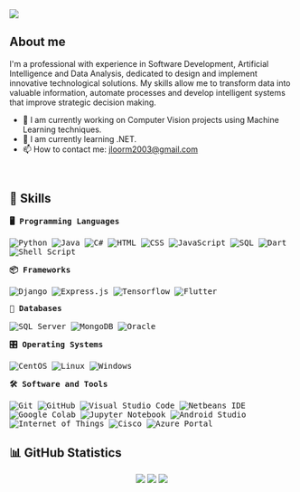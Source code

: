 <img src="https://readme-typing-svg.herokuapp.com?font=Fira+Code&weight=600&size=30&duration=1500&pause=3000&color=1FADFF&center=true&vCenter=true&width=1000&lines=Hey+there%2C+I'm+Jordy+Loor+👋"/>

## About me
I'm a professional with experience in Software Development, Artificial Intelligence and Data Analysis, dedicated to design and implement innovative technological solutions. My skills allow me to transform data into valuable information, automate processes and develop intelligent systems that improve strategic decision making.

- 🔭 I am currently working on Computer Vision projects using Machine Learning techniques.
- 🌱 I am currently learning .NET.
- 📫 How to contact me: jloorm2003@gmail.com

<br>

## 🚀 Skills
<p>
  <kbd>
    <kbd><strong>🖥️ Programming Languages</strong></kbd>
      <br><br>
      <img alt="Python" src="https://img.shields.io/badge/Python-14354C.svg?logo=python&logoColor=white">
      <img alt="Java" src="https://img.shields.io/badge/Java-007396.svg?logo=coffeescript&logoColor=white">
      <img alt="C#" src="https://custom-icon-badges.herokuapp.com/badge/C%23-68217A.svg?logo=cs2&logoColor=white">
      <img alt="HTML" src="https://img.shields.io/badge/HTML5-E34F26.svg?logo=html5&logoColor=white">
      <img alt="CSS" src="https://img.shields.io/badge/CSS3-1572B6.svg?logo=css3&logoColor=white">
      <img alt="JavaScript" src="https://img.shields.io/badge/JavaScript-F7DF1E.svg?logo=javascript&logoColor=black">
      <img alt="SQL" src="https://custom-icon-badges.herokuapp.com/badge/T--SQL-025E8C.svg?logo=database&logoColor=white">
      <img alt="Dart" src="https://img.shields.io/badge/Dart-15A6C4.svg?logo=dart&logoColor=white">
      <img alt="Shell Script" src="https://img.shields.io/badge/Shell%20Script-%23121011.svg?logo=gnu-bash&logoColor=white">
  </kbd>
</p>

<p>
  <kbd>
    <kbd><strong>📦 Frameworks</strong></kbd>
      <br><br>
      <img alt="Django" src="https://img.shields.io/badge/Django-%23092E20.svg?logo=django&logoColor=white">
      <img alt="Express.js" src="https://img.shields.io/badge/Express.js-5FA04E.svg?logo=nodedotjs&logoColor=white">
      <img alt="Tensorflow" src="https://img.shields.io/badge/Tensorflow-FF6F00.svg?logo=tensorflow&logoColor=white">
      <img alt="Flutter" src="https://img.shields.io/badge/Flutter-02569B.svg?logo=flutter&logoColor=white">
  </kbd>
</p>

<p>
  <kbd>
    <kbd><strong>💾 Databases</strong></kbd>
      <br><br>
      <img alt="SQL Server" src="https://custom-icon-badges.herokuapp.com/badge/SQL%20Server-f6f7f6.svg?logo=sqlss">
      <img alt="MongoDB" src="https://img.shields.io/badge/MongoDB-47A248.svg?logo=mongodb&logoColor=white">
      <img alt="Oracle" src="https://custom-icon-badges.herokuapp.com/badge/Oracle-f6f7f6.svg?logo=fondo&logoColor=white">
  </kbd>
</p>

<p>
  <kbd>
    <kbd><strong>🎛️ Operating Systems</strong></kbd>
      <br><br>
      <img alt="CentOS" src="https://img.shields.io/badge/CentOS-002260?logo=centos&logoColor=F0F0F0">
      <img alt="Linux" src="https://img.shields.io/badge/Linux-FCC624.svg?logo=linux&logoColor=black">
      <img alt="Windows" src="https://img.shields.io/badge/Windows-0078D6?logo=windows&logoColor=white"/>
  </kbd>
</p>

<p>
  <kbd>
    <kbd><strong>🛠️ Software and Tools</strong></kbd>
      <br><br>
      <img alt="Git" src="https://img.shields.io/badge/Git-F05033.svg?logo=git&logoColor=white">
      <img alt="GitHub" src="https://img.shields.io/badge/GitHub-%23121011.svg?logo=github&logoColor=white">
      <img alt="Visual Studio Code" src="https://custom-icon-badges.herokuapp.com/badge/Visual%20Studio%20Code-f6f7f6.svg?logo=vsc1">
      <img alt="Netbeans IDE" src="https://img.shields.io/badge/Netbeans%20IDE-1B6AC6.svg?logo=apachenetbeanside&logoColor=white">
      <img alt="Google Colab" src="https://img.shields.io/badge/Google%20Colab-F9AB00.svg?logo=googlecolab&logoColor=white">
      <img alt="Jupyter Notebook" src="https://img.shields.io/badge/Jupyter%20Notebook-F37626.svg?logo=jupyter&logoColor=white">
      <img alt="Android Studio" src="https://img.shields.io/badge/Android%20Studio-008678.svg?logo=android-studio&logoColor=white">
      <img alt="Internet of Things" src="https://img.shields.io/badge/Internet%20of%20Things-0088CC.svg?logo=iot&logoColor=white">
      <img alt="Cisco" src="https://img.shields.io/badge/Cisco-1BA0D7.svg?logo=cisco&logoColor=white">
      <img alt="Azure Portal" src="https://custom-icon-badges.herokuapp.com/badge/Portal%20Azure-f6f7f6.svg?logo=azu2">
  </kbd>
</p>

## 📊 GitHub Statistics
<div align="center">
  <img src="https://github-readme-stats.vercel.app/api?username=jordyloor2003&show_icons=true&theme=react&hide_border=true&bg_color=1F222E&title_color=F85D7F&icon_color=F8D866">
  <img src="https://github-readme-stats.vercel.app/api/top-langs/?username=jordyloor2003&show_icons=true&theme=react&hide_border=true&bg_color=1F222E&title_color=F85D7F&icon_color=F8D866">
  <img src="https://github-readme-activity-graph.vercel.app/graph?username=jordyloor2003&theme=react&custom_title=Jordy's%20GitHub%20Activity%20Graph&bg_color=1F222E&color=ffffff&line=F8D866&point=F8D866&area_color=F8D866&title_color=F85D7F&area=true">
</div>
